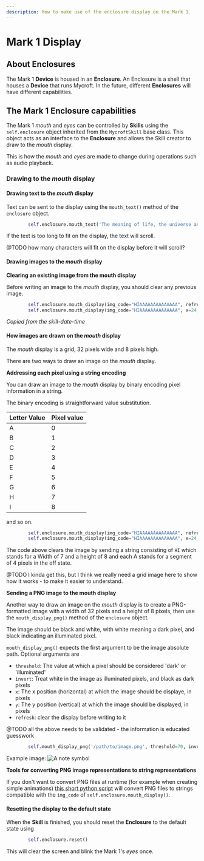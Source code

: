 ```yaml
---
description: How to make use of the enclosure display on the Mark 1.
---
```


# Mark 1 Display

## About **Enclosures**

The Mark 1 **Device** is housed in an **Enclosure**. An Enclosure is a shell that houses a **Device** that runs Mycroft. In the future, different **Enclosures** will have different capabilities.

## The Mark 1 Enclosure capabilities

The Mark 1 _mouth_ and _eyes_ can be controlled by **Skills** using the `self.enclosure` object inherited from the `MycroftSkill` base class. This object acts as an interface to the **Enclosure** and allows the Skill creator to draw to the _mouth_ display.

This is how the _mouth_ and _eyes_ are made to change during operations such as audio playback.

### Drawing to the _mouth_ display

#### Drawing text to the _mouth_ display

Text can be sent to the display using the `mouth_text()` method of the `enclosure` object.

```python
        self.enclosure.mouth_text('The meaning of life, the universe and everything is 42')
```

If the text is too long to fit on the display, the text will scroll.

@TODO how many characters will fit on the display before it will scroll?

#### Drawing images to the _mouth_ display

**Clearing an existing image from the mouth display**

Before writing an image to the _mouth_ display, you should clear any previous image.

```python
        self.enclosure.mouth_display(img_code="HIAAAAAAAAAAAAAA", refresh=False)
        self.enclosure.mouth_display(img_code="HIAAAAAAAAAAAAAA", x=24, refresh=False)
```

_Copied from the skill-date-time_

#### How images are drawn on the _mouth_ display

The _mouth_ display is a grid, 32 pixels wide and 8 pixels high.

There are two ways to draw an image on the _mouth_ display.

**Addressing each pixel using a string encoding**

You can draw an image to the _mouth_ display by binary encoding pixel information in a string.

The binary encoding is straightforward value substitution.

| Letter Value | Pixel value |
| :--- | :--- |
| A | 0 |
| B | 1 |
| C | 2 |
| D | 3 |
| E | 4 |
| F | 5 |
| G | 6 |
| H | 7 |
| I | 8 |

and so on.

```python
        self.enclosure.mouth_display(img_code="HIAAAAAAAAAAAAAA", refresh=False)
        self.enclosure.mouth_display(img_code="HIAAAAAAAAAAAAAA", x=24, refresh=False)
```

The code above clears the image by sending a string consisting of `HI` which stands for a Width of 7 and a height of 8 and each A stands for a segment of 4 pixels in the off state.

@TODO I kinda get this, but I think we really need a grid image here to show how it works - to make it easier to understand.

**Sending a PNG image to the mouth display**

Another way to draw an image on the _mouth_ display is to create a PNG-formatted image with a width of 32 pixels and a height of 8 pixels, then use the `mouth_display_png()` method of the `enclosure` object.

The image should be black and white, with white meaning a dark pixel, and black indicating an illuminated pixel.

`mouth_display_png()` expects the first argument to be the image absolute path. Optional arguments are

* `threshold`: The value at which a pixel should be considered 'dark' or 'illuminated'
* `invert`: Treat white in the image as illuminated pixels, and black as dark pixels
* `x`: The x position \(horizontal\) at which the image should be displaye, in pixels
* `y`: The y position \(vertical\) at which the image should be displayed, in pixels
* `refresh`: clear the display before writing to it

@TODO all the above needs to be validated - the information is educated guesswork

```python
        self.mouth_display_png('/path/to/image.png', threshold=70, invert=False, x=0, y=0, refresh=True)
```

Example image: ![A note symbol](https://akeiexil.files.wordpress.com/2017/08/note1.png)

**Tools for converting PNG image representations to string representations**

If you don't want to convert PNG files at runtime \(for example when creating simple animations\) [this short python script](https://gist.github.com/forslund/9d8805fd7adb9e74ec3ea321e1676a21) will convert PNG files to strings compatible with the `img_code` of `self.enclosure.mouth_display()`.

#### Resetting the display to the default state

When the **Skill** is finished, you should reset the **Enclosure** to the default state using

```python
        self.enclosure.reset()
```

This will clear the screen and blink the Mark 1's _eyes_ once.

